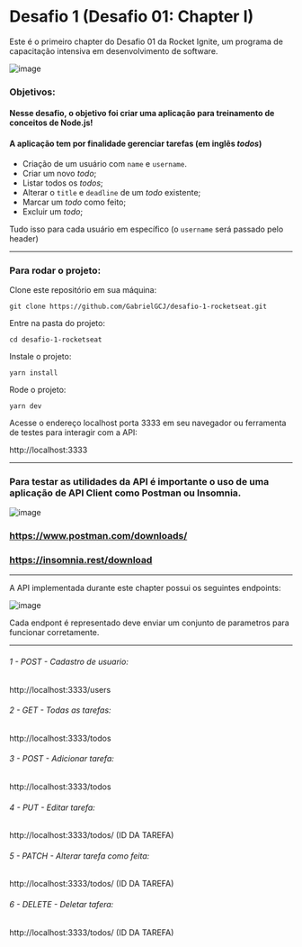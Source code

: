 # Desafio 1 (Desafio 01: Chapter I)
Este é o primeiro chapter do Desafio 01 da Rocket Ignite, um programa de capacitação intensiva em desenvolvimento de software.

![image](https://user-images.githubusercontent.com/91347602/232902040-1eb12147-f163-4dd8-bf03-0d2cd96cefb7.png)

### Objetivos:

#### Nesse desafio, o objetivo foi criar uma aplicação para treinamento de conceitos de Node.js!
#### A aplicação tem por finalidade gerenciar tarefas (em inglês *todos*)

- Criação de um usuário com `name` e `username`.
- Criar um novo *todo*;
- Listar todos os *todos*;
- Alterar o `title` e `deadline` de um *todo* existente;
- Marcar um *todo* como feito;
- Excluir um *todo*;

Tudo isso para cada usuário em específico (o `username` será passado pelo header)

---

### Para rodar o projeto:

Clone este repositório em sua máquina:

`git clone https://github.com/GabrielGCJ/desafio-1-rocketseat.git`

Entre na pasta do projeto:

`cd desafio-1-rocketseat`

Instale o projeto:

`yarn install`

Rode o projeto:

`yarn dev`

Acesse o endereço localhost porta 3333 em seu navegador ou ferramenta de testes para interagir com a API:

http://localhost:3333

---

### Para testar as utilidades da API é importante o uso de uma aplicação de API Client como Postman ou Insomnia.

![image](https://user-images.githubusercontent.com/91347602/232907354-81bfa735-8b77-45b0-a624-9964122a11bc.png)

### https://www.postman.com/downloads/

### https://insomnia.rest/download

---
A API implementada durante este chapter possui os seguintes endpoints:

![image](https://user-images.githubusercontent.com/91347602/233130037-144c6352-b522-4e07-8566-c2f9f7c8e6ba.png)

Cada endpont é representado deve enviar um conjunto de parametros para funcionar corretamente.

---

######  1 - POST - Cadastro de usuario:
http://localhost:3333/users

######  2 - GET - Todas as tarefas:
http://localhost:3333/todos

######  3 - POST - Adicionar tarefa:
http://localhost:3333/todos

######  4 - PUT - Editar tarefa:
http://localhost:3333/todos/ (ID DA TAREFA)

######  5 - PATCH - Alterar tarefa como feita:
http://localhost:3333/todos/ (ID DA TAREFA)

######  6 - DELETE - Deletar tafera:
http://localhost:3333/todos/ (ID DA TAREFA)
